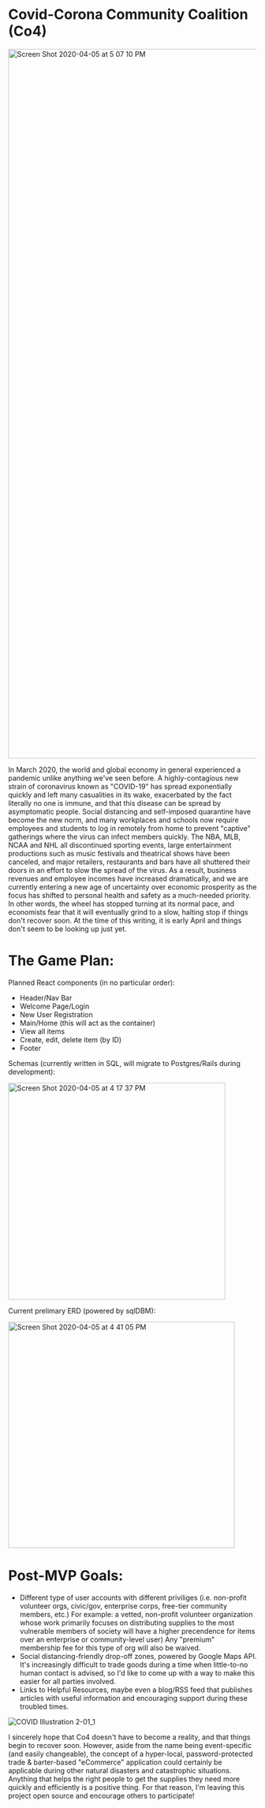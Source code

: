 # Covid-Corona Community Coalition (Co4)

<img width="1440" alt="Screen Shot 2020-04-05 at 5 07 10 PM" src="https://user-images.githubusercontent.com/27389714/78509971-f2f59280-775f-11ea-90a4-fc8ec7756b54.png">

In March 2020, the world and global economy in general experienced a pandemic unlike anything we've seen before. A highly-contagious new strain of coronavirus known as "COVID-19" has spread exponentially quickly and left many casualities in its wake, exacerbated by the fact literally no one is immune, and that this disease can be spread by asymptomatic people. Social distancing and self-imposed quarantine have become the new norm, and many workplaces and schools now require employees and students to log in remotely from home to prevent "captive" gatherings where the virus can infect members quickly. The NBA, MLB, NCAA and NHL all discontinued sporting events, large entertainment productions such as music festivals and theatrical shows have been canceled, and major retailers, restaurants and bars have all shuttered their doors in an effort to slow the spread of the virus. As a result, business revenues and employee incomes have increased dramatically, and we are currently entering a new age of uncertainty over economic prosperity as the focus has shifted to personal health and safety as a much-needed priority. In other words, the wheel has stopped turning at its normal pace, and economists fear that it will eventually grind to a slow, halting stop if things don't recover soon. At the time of this writing, it is early April and things don't seem to be looking up just yet.

# The Game Plan:

Planned React components (in no particular order):
- Header/Nav Bar
- Welcome Page/Login
- New User Registration
- Main/Home (this will act as the container)
- View all items
- Create, edit, delete item (by ID)
- Footer

Schemas (currently written in SQL, will migrate to Postgres/Rails during development):

<img width="440" alt="Screen Shot 2020-04-05 at 4 17 37 PM" src="https://user-images.githubusercontent.com/27389714/78509054-41ebf980-7759-11ea-914d-63a737526cf3.png">

Current prelimary ERD (powered by sqlDBM):

<img width="459" alt="Screen Shot 2020-04-05 at 4 41 05 PM" src="https://user-images.githubusercontent.com/27389714/78509495-4c5bc280-775c-11ea-9b84-5f8b943b4601.png">

# Post-MVP Goals:
- Different type of user accounts with different priviliges (i.e. non-profit volunteer orgs, civic/gov, enterprise corps, free-tier community members, etc.) For example: a vetted, non-profit volunteer organization whose work primarily focuses on distributing supplies to the most vulnerable members of society will have a higher precendence for items over an enterprise or community-level user) Any "premium" membership fee for this type of org will also be waived.
- Social distancing-friendly drop-off zones, powered by Google Maps API. It's increasingly difficult to trade goods during a time when little-to-no human contact is advised, so I'd like to come up with a way to make this easier for all parties involved.
- Links to Helpful Resources, maybe even a blog/RSS feed that publishes articles with useful information and encouraging support during these troubled times.


![COVID Illustration 2-01_1](https://user-images.githubusercontent.com/27389714/78510193-8ed3ce00-7761-11ea-9100-146479301429.png)


I sincerely hope that Co4 doesn't have to become a reality, and that things begin to recover soon. However, aside from the name being event-specific (and easily changeable), the concept of a hyper-local, password-protected trade & barter-based "eCommerce" application could certainly be applicable during other natural disasters and catastrophic situations. Anything that helps the right people to get the supplies they need more quickly and efficiently is a positive thing. For that reason, I'm leaving this project open source and encourage others to participate!

